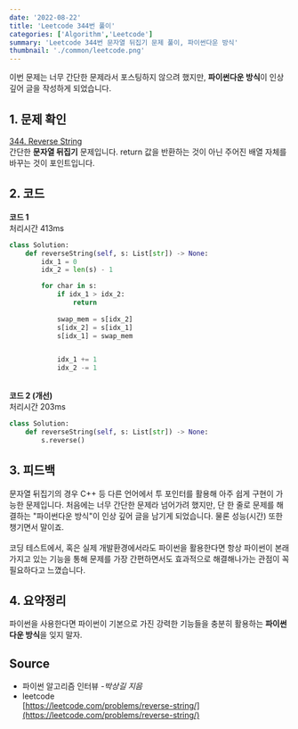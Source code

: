 ```yaml
---
date: '2022-08-22'
title: 'Leetcode 344번 풀이'
categories: ['Algorithm','Leetcode']
summary: 'Leetcode 344번 문자열 뒤집기 문제 풀이, 파이썬다운 방식'
thumbnail: './common/leetcode.png'
---
```

이번 문제는 너무 간단한 문제라서 포스팅하지 않으려 했지만, **파이썬다운 방식**이 인상 깊어 글을 작성하게 되었습니다.

## 1. 문제 확인

[344. Reverse String](https://leetcode.com/problems/reverse-string/)
\
간단한 **문자열 뒤집기** 문제입니다. return 값을 반환하는 것이 아닌 주어진 배열 자체를 바꾸는 것이 포인트입니다.

## 2. 코드

**코드 1**  
처리시간 413ms
```py
class Solution:
    def reverseString(self, s: List[str]) -> None:
        idx_1 = 0
        idx_2 = len(s) - 1

        for char in s:
            if idx_1 > idx_2:
                return
            
            swap_mem = s[idx_2]
            s[idx_2] = s[idx_1]
            s[idx_1] = swap_mem


            idx_1 += 1
            idx_2 -= 1
```
\
**코드 2 (개선)**  
처리시간 203ms
```py
class Solution:
    def reverseString(self, s: List[str]) -> None:
        s.reverse()
```

## 3. 피드백

문자열 뒤집기의 경우 C++ 등 다른 언어에서 투 포인터를 활용해 아주 쉽게 구현이 가능한 문제입니다. 처음에는 너무 간단한 문제라 넘어가려 했지만, 단 한 줄로 문제를 해결하는 "파이썬다운 방식"이 인상 깊어 글을 남기게 되었습니다. 물론 성능(시간) 또한 챙기면서 말이죠.  
\
코딩 테스트에서, 혹은 실제 개발환경에서라도 파이썬을 활용한다면 항상 파이썬이 본래 가지고 있는 기능을 통해 문제를 가장 간편하면서도 효과적으로 해결해나가는 관점이 꼭 필요하다고 느꼈습니다.


## 4. 요약정리

파이썬을 사용한다면 파이썬이 기본으로 가진 강력한 기능들을 충분히 활용하는 **파이썬다운 방식**을 잊지 말자.

## Source

- 파이썬 알고리즘 인터뷰 *-박상길 지음*
- leetcode  
  [https://leetcode.com/problems/reverse-string/](https://leetcode.com/problems/reverse-string/)